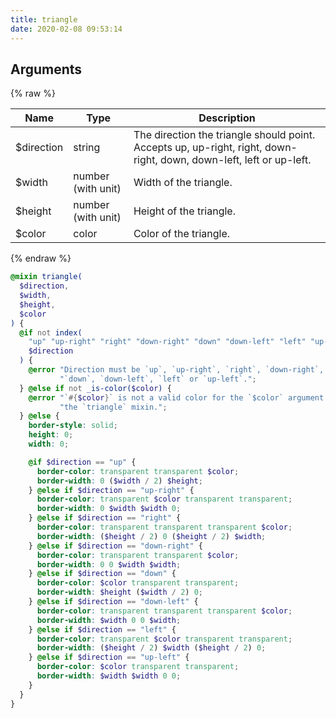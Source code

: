 ```yaml
---
title: triangle
date: 2020-02-08 09:53:14
---
```


## Arguments

{% raw %}
<table>
  <thead>
    <tr>
      <th>Name</th>
      <th>Type</th>
      <th>Description</th>
    </tr>
  </thead>
  <tbody>
    <tr>
      <td>$direction</td>
      <td>string</td>
      <td>The direction the triangle should point. Accepts up, up-right, right, down-right, down, down-left, left or up-left.</td>
    </tr>
    <tr>
      <td>$width</td>
      <td>number (with unit)</td>
      <td>Width of the triangle.</td>
    </tr>
    <tr>
      <td>$height</td>
      <td>number (with unit)</td>
      <td>Height of the triangle.</td>
    </tr>
    <tr>
      <td>$color</td>
      <td>color</td>
      <td>Color of the triangle.</td>
    </tr>
  </tbody>
</table>
{% endraw %}

```scss
@mixin triangle(
  $direction,
  $width,
  $height,
  $color
) {
  @if not index(
    "up" "up-right" "right" "down-right" "down" "down-left" "left" "up-left",
    $direction
  ) {
    @error "Direction must be `up`, `up-right`, `right`, `down-right`, " +
           "`down`, `down-left`, `left` or `up-left`.";
  } @else if not _is-color($color) {
    @error "`#{$color}` is not a valid color for the `$color` argument in " +
           "the `triangle` mixin.";
  } @else {
    border-style: solid;
    height: 0;
    width: 0;

    @if $direction == "up" {
      border-color: transparent transparent $color;
      border-width: 0 ($width / 2) $height;
    } @else if $direction == "up-right" {
      border-color: transparent $color transparent transparent;
      border-width: 0 $width $width 0;
    } @else if $direction == "right" {
      border-color: transparent transparent transparent $color;
      border-width: ($height / 2) 0 ($height / 2) $width;
    } @else if $direction == "down-right" {
      border-color: transparent transparent $color;
      border-width: 0 0 $width $width;
    } @else if $direction == "down" {
      border-color: $color transparent transparent;
      border-width: $height ($width / 2) 0;
    } @else if $direction == "down-left" {
      border-color: transparent transparent transparent $color;
      border-width: $width 0 0 $width;
    } @else if $direction == "left" {
      border-color: transparent $color transparent transparent;
      border-width: ($height / 2) $width ($height / 2) 0;
    } @else if $direction == "up-left" {
      border-color: $color transparent transparent;
      border-width: $width $width 0 0;
    }
  }
}
```